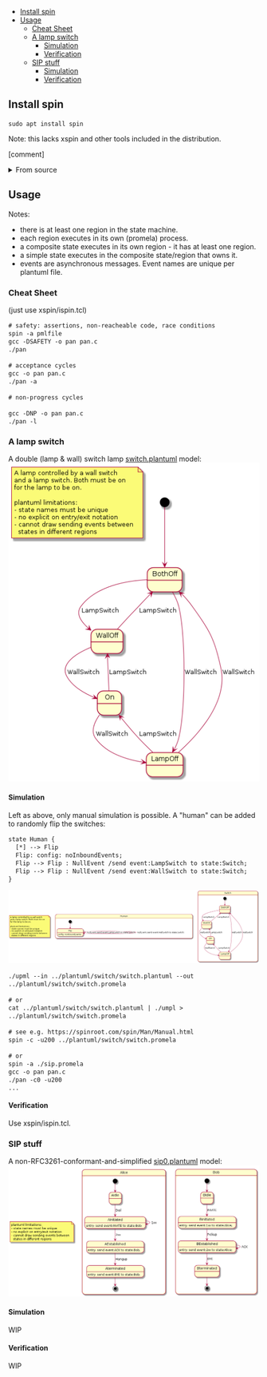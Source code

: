 - [Install spin](#install-spin)
- [Usage](#usage)
  - [Cheat Sheet](#cheat-sheet)
  - [A lamp switch](#a-lamp-switch)
    - [Simulation](#simulation)
    - [Verification](#verification)
  - [SIP stuff](#sip-stuff)
    - [Simulation](#simulation-1)
    - [Verification](#verification-1)


## Install spin

```
sudo apt install spin
```
Note: this lacks xspin and other tools included in the distribution.

[comment]<details>
[comment]<summary>From source</summary>
From source:

```
git clone https://github.com/nimble-code/Spin.git
cd Spin
make # result: Src/spin

#xspin is under optional_gui/ispin.tcl
```
[comment]</details>

## Usage

Notes:
- there is at least one region in the state machine.
- each region executes in its own (promela) process.
- a composite state executes in its own region - it has at
  least one region.
- a simple state executes in the composite state/region 
  that owns it. 
- events are asynchronous messages. Event names are unique per 
  plantuml file.

### Cheat Sheet

(just use xspin/ispin.tcl)

```
# safety: assertions, non-reacheable code, race conditions
spin -a pmlfile
gcc -DSAFETY -o pan pan.c
./pan

# acceptance cycles
gcc -o pan pan.c
./pan -a

# non-progress cycles

gcc -DNP -o pan pan.c
./pan -l

```

### A lamp switch

A double (lamp & wall) switch lamp [switch.plantuml](plantuml/switch/switch.plantuml) model:
![image](plantuml/switch/switch0.png)

#### Simulation

Left as above, only manual simulation is possible. A "human" can be added to randomly 
flip the switches:

```
state Human {
  [*] --> Flip
  Flip: config: noInboundEvents;
  Flip --> Flip : NullEvent /send event:LampSwitch to state:Switch;
  Flip --> Flip : NullEvent /send event:WallSwitch to state:Switch;
}
```

![image](plantuml/switch/switch.png)


```
./upml --in ../plantuml/switch/switch.plantuml --out ../plantuml/switch/switch.promela 

# or
cat ../plantuml/switch/switch.plantuml | ./umpl > ../plantuml/switch/switch.promela

# see e.g. https://spinroot.com/spin/Man/Manual.html
spin -c -u200 ../plantuml/switch/switch.promela

# or
spin -a ./sip.promela
gcc -o pan pan.c
./pan -c0 -u200
...
```

#### Verification

Use xspin/ispin.tcl.

### SIP stuff

A non-RFC3261-conformant-and-simplified [sip0.plantuml](plantuml/sip/sip0.plantuml) model:
![image](plantuml/sip/sip0.png)

#### Simulation

WIP

#### Verification

WIP


